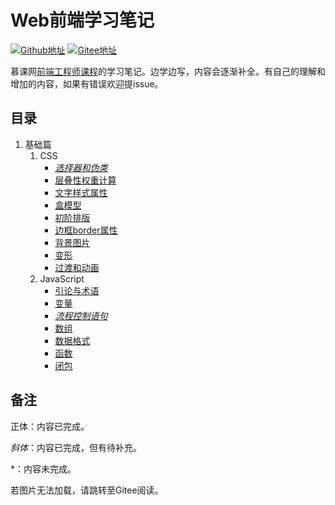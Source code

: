 # Web前端学习笔记

[![Github地址](https://img.shields.io/badge/Github-sourse-black)](https://github.com/yimig/WebNotes)
[![Gitee地址](https://img.shields.io/badge/Gitee-source-red)](https://gitee.com/yimig/WebNotes)

慕课网[前端工程师课程](https://class.imooc.com/fe2020#Anchor)的学习笔记。边学边写，内容会逐渐补全。有自己的理解和增加的内容，如果有错误欢迎提issue。



## 目录

1. 基础篇
   1. CSS
      - *[选择器和伪类](part1/css/selector.md)*
      - [层叠性权重计算](part1/css/css-weight.md)
      - [文字样式属性](part1/css/text-property.md)
      - [盒模型](part1/css/box-model.md)
      - [初阶排版](part1/css/beginning-typesetting.md)
      - [边框border属性](part1/css/border.md)
      - [背景图片](part1/css/background.md)
      - [变形](part1/css/transform.md)
      - [过渡和动画](part1/css/animation.md)
   1. JavaScript
      - [引论与术语](part1/js/introduction.md)
      - [变量](part1/js/variable.md)
      - *[流程控制语句](part1/js/flow-control.md)*
      - [数组](part1/js/array.md)
      - [数据格式](part1/js/data-format.md)
      - [函数](part1/js/function.md)
      - [闭包](part1/js/closure.md)


## 备注

正体：内容已完成。

*斜体*：内容已完成，但有待补充。

\*：内容未完成。

若图片无法加载，请跳转至Gitee阅读。